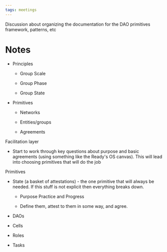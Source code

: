 ```yaml
---
tags: meetings
---
```

Discussion about organizing the documentation for the DAO primitives framework, patterns, etc

# Notes

- Principles

  - Group Scale

  - Group Phase

  - Group State

- Primitives

  - Networks

  - Entities/groups

  - Agreements

Facilitation layer

- Start to work through key questions about purpose and basic agreements (using something like the Ready's OS canvas). This will lead into choosing primitives that will do the job

Primitives

- State (a basket of attestations) - the one primitive that will always be needed. If this stuff is not explicit then everything breaks down.

  - Purpose Practice and Progress

  - Define them, attest to them in some way, and agree.

- DAOs

- Cells

- Roles

- Tasks

[](https://s3.amazonaws.com/charm.public/user-content/4a8cde11-bb66-460c-8631-d3f9d688f723/b01bab3d-ca11-4f60-9a03-1c29e7f9e48c/76a0cb6e-9884-491c-9965-85f19834cbce.png)
